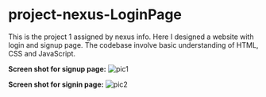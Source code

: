 # project-nexus-LoginPage
This is the project 1 assigned by nexus info. Here I designed a website with login and signup page. The codebase involve basic understanding of HTML, CSS and JavaScript.


**Screen shot for signup page:**
![pic1](https://github.com/priyanshuk7/project-nexus-LoginPage/assets/114640971/94aec6a1-5860-4146-91b9-37f4ac776c53)



**Screen shot for signin page:**
![pic2](https://github.com/priyanshuk7/project-nexus-LoginPage/assets/114640971/69b491dc-9309-4f32-8546-1e7fe9118528)

